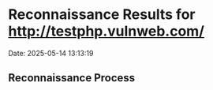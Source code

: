 # Reconnaissance Results for http://testphp.vulnweb.com/

Date: 2025-05-14 13:13:19

## Reconnaissance Process
